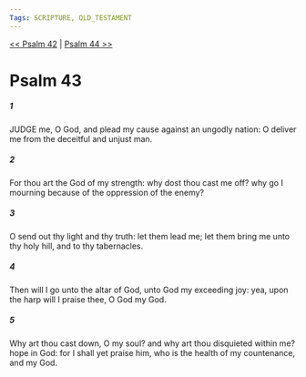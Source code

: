 ```yaml
---
Tags: SCRIPTURE, OLD_TESTAMENT
---
```


[<< Psalm 42](OLD_TESTAMENT/19_Psalms/Psalm_42.md) | [Psalm 44 >>](OLD_TESTAMENT/19_Psalms/Psalm_44.md)

# Psalm 43

##### 1
 JUDGE me, O God, and plead my cause against an ungodly nation: O deliver me from the deceitful and unjust man.
##### 2
 For thou art the God of my strength: why dost thou cast me off?  why go I mourning because of the oppression of the enemy?
##### 3
 O send out thy light and thy truth: let them lead me; let them bring me unto thy holy hill, and to thy tabernacles.
##### 4
 Then will I go unto the altar of God, unto God my exceeding joy: yea, upon the harp will I praise thee, O God my God.
##### 5
 Why art thou cast down, O my soul?  and why art thou disquieted within me?  hope in God: for I shall yet praise him, who is the health of my countenance, and my God.
